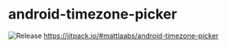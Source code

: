 # android-timezone-picker
![Release](https://jitpack.io/v/mattlaabs/android-timezone-picker.svg)
https://jitpack.io/#mattlaabs/android-timezone-picker
